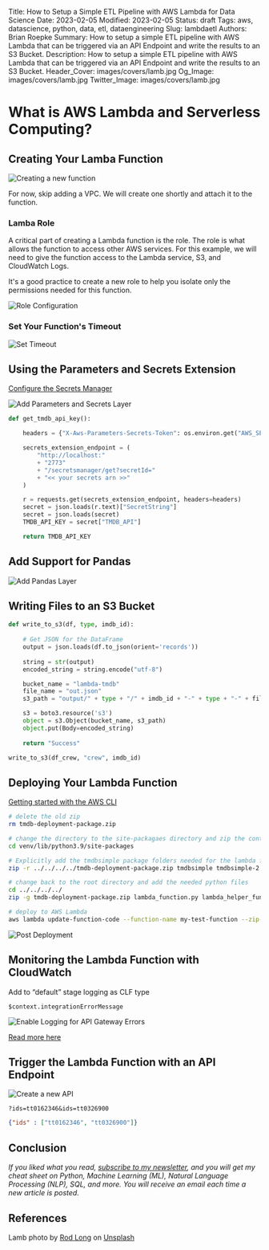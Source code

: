 Title: How to Setup a Simple ETL Pipeline with AWS Lambda for Data Science
Date: 2023-02-05
Modified: 2023-02-05
Status: draft
Tags: aws, datascience, python, data, etl, dataengineering
Slug: lambdaetl
Authors: Brian Roepke
Summary: How to setup a simple ETL pipeline with AWS Lambda that can be triggered via an API Endpoint and write the results to an S3 Bucket.
Description: How to setup a simple ETL pipeline with AWS Lambda that can be triggered via an API Endpoint and write the results to an S3 Bucket.
Header_Cover: images/covers/lamb.jpg
Og_Image: images/covers/lamb.jpg
Twitter_Image: images/covers/lamb.jpg

# What is AWS Lambda and Serverless Computing?



## Creating Your Lamba Function




![Creating a new function]({static}../../images/posts/lambdaetl_create_function.png)

For now, skip adding a VPC.  We will create one shortly and attach it to the function.

### Lamba Role

A critical part of creating a Lambda function is the role.  The role is what allows the function to access other AWS services.  For this example, we will need to give the function access to the Lambda service, S3, and CloudWatch Logs.

It's a good practice to create a new role to help you isolate only the permissions needed for this function.

![Role Configuration]({static}../../images/posts/lambdaetl_role.png)

### Set Your Function's Timeout



![Set Timeout]({static}../../images/posts/lambdaetl_timeout.png)


## Using the Parameters and Secrets Extension

[Configure the Secrets Manager](https://docs.aws.amazon.com/secretsmanager/latest/userguide/retrieving-secrets_lambda.html)


![Add Parameters and Secrets Layer]({static}../../images/posts/lambdaetl_secrets.png)


```python
def get_tmdb_api_key():

    headers = {"X-Aws-Parameters-Secrets-Token": os.environ.get("AWS_SESSION_TOKEN")}

    secrets_extension_endpoint = (
        "http://localhost:"
        + "2773"
        + "/secretsmanager/get?secretId="
        + "<< your secrets arn >>"
    )

    r = requests.get(secrets_extension_endpoint, headers=headers)
    secret = json.loads(r.text)["SecretString"]
    secret = json.loads(secret)
    TMDB_API_KEY = secret["TMDB_API"]

    return TMDB_API_KEY
```



## Add Support for Pandas



![Add Pandas Layer]({static}../../images/posts/lambdaetl_pandas.png)


## Writing Files to an S3 Bucket


```python
def write_to_s3(df, type, imdb_id):   
    
    # Get JSON for the DataFrame
    output = json.loads(df.to_json(orient='records'))
    
    string = str(output)
    encoded_string = string.encode("utf-8")

    bucket_name = "lambda-tmdb"
    file_name = "out.json"
    s3_path = "output/" + type + "/" + imdb_id + "-" + type + "-" + file_name

    s3 = boto3.resource('s3')
    object = s3.Object(bucket_name, s3_path)
    object.put(Body=encoded_string)
    
    return "Success"
```


```python
write_to_s3(df_crew, "crew", imdb_id)
```


## Deploying Your Lambda Function

[Getting started with the AWS CLI](https://docs.aws.amazon.com/cli/latest/userguide/cli-chap-getting-started.html)

```bash
# delete the old zip
rm tmdb-deployment-package.zip

# change the directory to the site-packagaes directory and zip the contents
cd venv/lib/python3.9/site-packages

# Explicitly add the tmdbsimple package folders needed for the lambda function
zip -r ../../../../tmdb-deployment-package.zip tmdbsimple tmdbsimple-2.9.1.dist-info

# change back to the root directory and add the needed python files
cd ../../../../
zip -g tmdb-deployment-package.zip lambda_function.py lambda_helper_functions.py

# deploy to AWS Lambda
aws lambda update-function-code --function-name my-test-function --zip-file fileb://tmdb-deployment-package.zip
```


![Post Deployment]({static}../../images/posts/lambdaetl_deploy.png)

## Monitoring the Lambda Function with CloudWatch

Add to “default” stage logging as CLF type

```text
$context.integrationErrorMessage
```

![Enable Logging for API Gateway Errors]({static}../../images/posts/lambdaetl_api_logging.png)


[Read more here](https://docs.aws.amazon.com/apigateway/latest/developerguide/http-api-troubleshooting-lambda.html)


## Trigger the Lambda Function with an API Endpoint



![Create a new API]({static}../../images/posts/lambdaetl_create_api.png)


```text
?ids=tt0162346&ids=tt0326900
```

```json
{"ids" : ["tt0162346", "tt0326900"]}
```

## Conclusion



*If you liked what you read, [subscribe to my newsletter](https://campaign.dataknowsall.com/subscribe), and you will get my cheat sheet on Python, Machine Learning (ML), Natural Language Processing (NLP), SQL, and more. You will receive an email each time a new article is posted.*

## References

Lamb photo by <a href="https://unsplash.com/@rodlong?utm_source=unsplash&utm_medium=referral&utm_content=creditCopyText">Rod Long</a> on <a href="https://unsplash.com/photos/aJvSX36kweg?utm_source=unsplash&utm_medium=referral&utm_content=creditCopyText">Unsplash</a>
  
  